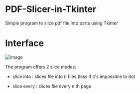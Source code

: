 # PDF-Slicer-in-Tkinter
Simple program to slice pdf file into parts using Tkinter

# Interface
![image](https://user-images.githubusercontent.com/85286463/135668096-8b3a962c-0754-4278-a278-77cb2d46511e.png)

The program offers 2 slice modes:

- slice into : slices file into n files (less if it's impossible to do)

- slice every : slices file every n th page
